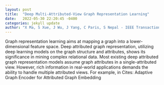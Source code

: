 ```yaml
---
layout: post
title:  "Deep Multi-Attributed-View Graph Representation Learning"
date:   2022-05-30 22:20:45 -0400
categories: jekyll update
author: "X Ma, S Xue, J Wu, J Yang, C Paris, S Nepal - IEEE Transactions on , 2022"
---
```

Graph representation learning aims at mapping a graph into a lower-dimensional feature space. Deep attributed graph representation, utilizing deep learning models on the graph structure and attributes, shows its significance in mining complex relational data. Most existing deep attributed graph representation models assume graph attributes in a single-attributed view. However, rich information in real-world applications demands the ability to handle multiple attributed views. For example, in  Cites: Adaptive Graph Encoder for Attributed Graph Embedding